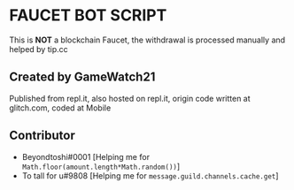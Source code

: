 # FAUCET BOT SCRIPT
This is **NOT** a blockchain Faucet, the withdrawal is processed manually and helped by tip.cc

## Created by GameWatch21
Published from repl.it, also hosted on repl.it, origin code written at glitch.com, coded at Mobile 

## Contributor
- Beyondtoshi#0001 [Helping me for `Math.floor(amount.length*Math.random())`]
- To tall for u#9808 [Helping me for `message.guild.channels.cache.get`]
